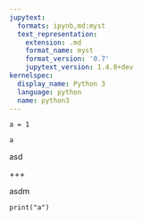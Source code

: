 ```yaml
---
jupytext:
  formats: ipynb,md:myst
  text_representation:
    extension: .md
    format_name: myst
    format_version: '0.7'
    jupytext_version: 1.4.0+dev
kernelspec:
  display_name: Python 3
  language: python
  name: python3
---
```


```{code-cell} ipython3
a = 1
```

```{code-cell} ipython3
a
```

asd

+++

asdm

```{code-cell} ipython3
print("a")
```

```{code-cell} ipython3

```
